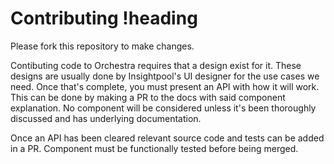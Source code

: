 # Contributing !heading

Please fork this repository to make changes.

Contibuting code to Orchestra requires that a design exist for it.  These designs are usually done by Insightpool's UI designer for the use cases we need.  Once that's complete, you must present an API with how it will work.  This can be done by making a PR to the docs with said component explanation.  No component will be considered unless it's been thoroughly discussed and has underlying documentation.

Once an API has been cleared relevant source code and tests can be added in a PR.  Component must be functionally tested before being merged.

